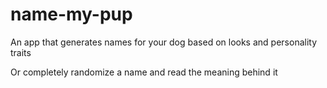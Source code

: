 # name-my-pup
An app that generates names for your dog based on looks and personality traits

Or completely randomize a name and read the meaning behind it
